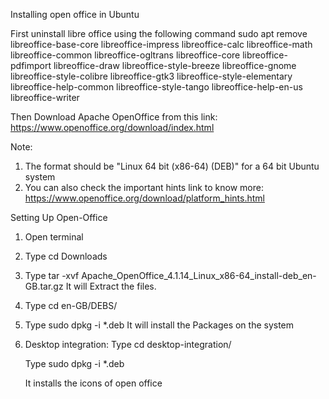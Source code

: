 
Installing open office in Ubuntu

First uninstall libre office using the following command
sudo apt remove libreoffice-base-core libreoffice-impress libreoffice-calc libreoffice-math libreoffice-common libreoffice-ogltrans libreoffice-core libreoffice-pdfimport libreoffice-draw libreoffice-style-breeze libreoffice-gnome libreoffice-style-colibre libreoffice-gtk3 libreoffice-style-elementary libreoffice-help-common libreoffice-style-tango libreoffice-help-en-us libreoffice-writer

Then Download Apache OpenOffice from this link:
https://www.openoffice.org/download/index.html

Note:
1. The format should be "Linux 64 bit (x86-64) (DEB)" for a 64 bit Ubuntu system
2. You can also check the important hints link to know more: https://www.openoffice.org/download/platform_hints.html

Setting Up Open-Office
1. Open terminal
2. Type cd Downloads
3. Type tar -xvf Apache_OpenOffice_4.1.14_Linux_x86-64_install-deb_en-GB.tar.gz 
   It will Extract the files.
4. Type cd en-GB/DEBS/
5. Type sudo dpkg -i *.deb
   It will install the Packages on the system
6. Desktop integration:
    Type cd desktop-integration/
   
    Type sudo dpkg -i *.deb
   
    It installs the icons of open office
